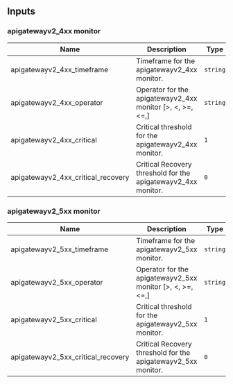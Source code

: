 ## Inputs

### apigatewayv2_4xx monitor

| Name | Description | Type | Default | Required |
|------|-------------|------|---------|:--------:|
| apigatewayv2_4xx_timeframe | Timeframe for the apigatewayv2_4xx monitor. | `string`| `"last_5m"` | no |
| apigatewayv2_4xx_operator | Operator for the apigatewayv2_4xx monitor [>, <, >=, <=,] | `string`| `">="` | no |
| apigatewayv2_4xx_critical | Critical threshold for the apigatewayv2_4xx monitor. | `1` | `number`| no |
| apigatewayv2_4xx_critical_recovery | Critical Recovery threshold for the apigatewayv2_4xx monitor. | `0` | `number`| no |


### apigatewayv2_5xx monitor

| Name | Description | Type | Default | Required |
|------|-------------|------|---------|:--------:|
| apigatewayv2_5xx_timeframe | Timeframe for the apigatewayv2_5xx monitor. | `string`| `"last_5m"` | no |
| apigatewayv2_5xx_operator | Operator for the apigatewayv2_5xx monitor [>, <, >=, <=,] | `string`| `">="` | no |
| apigatewayv2_5xx_critical | Critical threshold for the apigatewayv2_5xx monitor. | `1` | `number`| no |
| apigatewayv2_5xx_critical_recovery | Critical Recovery threshold for the apigatewayv2_5xx monitor. | `0` | `number`| no |
